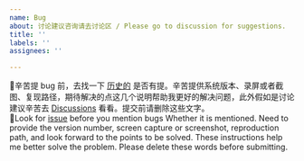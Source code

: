 ```yaml
---
name: Bug
about: 讨论建议咨询请去讨论区 / Please go to discussion for suggestions.
title: ''
labels: ''
assignees: ''

---
```


🙊辛苦提 bug 前，去找一下 [历史的](https://github.com/tw93/Pake/issues?q=) 是否有提。辛苦提供系统版本、录屏或者截图、复现路径，期待解决的点这几个说明帮助我更好的解决问题，此外假如是讨论建议辛苦去 <a href=https://github.com/tw93/Pake/discussions>Discussions</a> 看看。提交前请删除这些文字。<br>
🙊Look for [issue](https://github.com/tw93/Pake/issues?q=) before you mention bugs Whether it is mentioned. Need to provide the version number, screen capture or screenshot, reproduction path, and look forward to the points to be solved. These instructions help me better solve the problem. Please delete these words before submitting.

